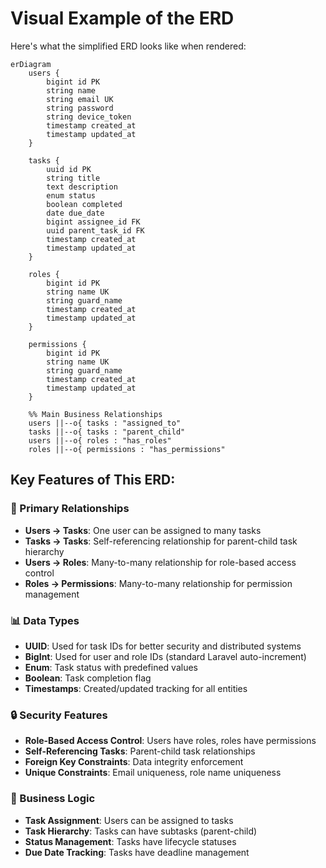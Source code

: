 # Visual Example of the ERD

Here's what the simplified ERD looks like when rendered:

```mermaid
erDiagram
    users {
        bigint id PK
        string name
        string email UK
        string password
        string device_token
        timestamp created_at
        timestamp updated_at
    }

    tasks {
        uuid id PK
        string title
        text description
        enum status
        boolean completed
        date due_date
        bigint assignee_id FK
        uuid parent_task_id FK
        timestamp created_at
        timestamp updated_at
    }

    roles {
        bigint id PK
        string name UK
        string guard_name
        timestamp created_at
        timestamp updated_at
    }

    permissions {
        bigint id PK
        string name UK
        string guard_name
        timestamp created_at
        timestamp updated_at
    }

    %% Main Business Relationships
    users ||--o{ tasks : "assigned_to"
    tasks ||--o{ tasks : "parent_child"
    users ||--o{ roles : "has_roles"
    roles ||--o{ permissions : "has_permissions"
```

## Key Features of This ERD:

### 🔑 Primary Relationships

-   **Users → Tasks**: One user can be assigned to many tasks
-   **Tasks → Tasks**: Self-referencing relationship for parent-child task hierarchy
-   **Users → Roles**: Many-to-many relationship for role-based access control
-   **Roles → Permissions**: Many-to-many relationship for permission management

### 📊 Data Types

-   **UUID**: Used for task IDs for better security and distributed systems
-   **BigInt**: Used for user and role IDs (standard Laravel auto-increment)
-   **Enum**: Task status with predefined values
-   **Boolean**: Task completion flag
-   **Timestamps**: Created/updated tracking for all entities

### 🔒 Security Features

-   **Role-Based Access Control**: Users have roles, roles have permissions
-   **Self-Referencing Tasks**: Parent-child task relationships
-   **Foreign Key Constraints**: Data integrity enforcement
-   **Unique Constraints**: Email uniqueness, role name uniqueness

### 🎯 Business Logic

-   **Task Assignment**: Users can be assigned to tasks
-   **Task Hierarchy**: Tasks can have subtasks (parent-child)
-   **Status Management**: Tasks have lifecycle statuses
-   **Due Date Tracking**: Tasks have deadline management

